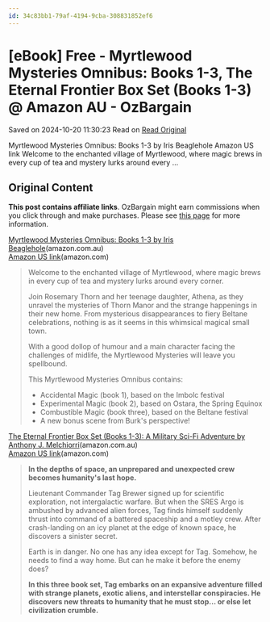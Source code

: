 ```yaml
---
id: 34c83bb1-79af-4194-9cba-308831852ef6
---
```


# [eBook] Free - Myrtlewood Mysteries Omnibus: Books 1-3, The Eternal Frontier Box Set (Books 1-3) @ Amazon AU - OzBargain
Saved on 2024-10-20 11:30:23
Read on 
[Read Original](https://www.ozbargain.com.au/node/872425)

Myrtlewood Mysteries Omnibus: Books 1-3 by Iris Beaglehole Amazon US link Welcome to the enchanted village of Myrtlewood, where magic brews in every cup of tea and mystery lurks around every …


## Original Content

**This post contains affiliate links**. OzBargain might earn commissions when you click through and make purchases. Please see [this page](https://www.ozbargain.com.au/wiki/help:affiliate%5Flinks) for more information.

[Myrtlewood Mysteries Omnibus: Books 1-3 by Iris Beaglehole](https://www.amazon.com.au/dp/B0BQ59D1G1)(amazon.com.au)  
[Amazon US link](https://www.amazon.com/dp/B0BQ59D1G1)(amazon.com)

> Welcome to the enchanted village of Myrtlewood, where magic brews in every cup of tea and mystery lurks around every corner.
> 
> Join Rosemary Thorn and her teenage daughter, Athena, as they unravel the mysteries of Thorn Manor and the strange happenings in their new home. From mysterious disappearances to fiery Beltane celebrations, nothing is as it seems in this whimsical magical small town.
> 
> With a good dollop of humour and a main character facing the challenges of midlife, the Myrtlewood Mysteries will leave you spellbound.
> 
> This Myrtlewood Mysteries Omnibus contains:
> 
> * Accidental Magic (book 1), based on the Imbolc festival
> * Experimental Magic (book 2), based on Ostara, the Spring Equinox
> * Combustible Magic (book three), based on the Beltane festival
> * A new bonus scene from Burk's perspective!

[The Eternal Frontier Box Set (Books 1-3): A Military Sci-Fi Adventure by Anthony J. Melchiorri](https://www.amazon.com.au/dp/B07XDS5MBG)(amazon.com.au)  
[Amazon US link](https://www.amazon.com/dp/B07XDS5MBG)(amazon.com)

> **In the depths of space, an unprepared and unexpected crew becomes humanity's last hope.**
> 
> Lieutenant Commander Tag Brewer signed up for scientific exploration, not intergalactic warfare. But when the SRES Argo is ambushed by advanced alien forces, Tag finds himself suddenly thrust into command of a battered spaceship and a motley crew. After crash-landing on an icy planet at the edge of known space, he discovers a sinister secret.
> 
> Earth is in danger. No one has any idea except for Tag. Somehow, he needs to find a way home. But can he make it before the enemy does?
> 
> **In this three book set, Tag embarks on an expansive adventure filled with strange planets, exotic aliens, and interstellar conspiracies. He discovers new threats to humanity that he must stop… or else let civilization crumble.**

